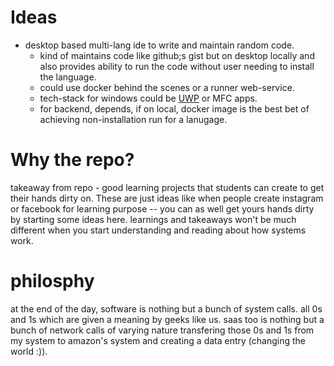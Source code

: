 # Ideas
+  desktop based multi-lang ide to write and maintain random code.
    + kind of maintains code like github;s gist but on desktop locally and also provides ability to run the code without user needing to install the language.
    + could use docker behind the scenes or a runner web-service.
    + tech-stack for windows could be [UWP](https://docs.microsoft.com/en-us/windows/uwp/get-started/universal-application-platform-guide) or MFC apps.
    + for backend, depends, if on local, docker image is the best bet of achieving non-installation run for a lanugage.

# Why the repo?
takeaway from repo - good learning projects that students can create to get their hands dirty on. These are just ideas like when people create instagram or facebook for learning purpose -- you can as well get yours hands dirty by starting some ideas here. learnings and takeaways won't be much different when you start understanding and reading about how systems work.

# philosphy
at the end of the day, software is nothing but a bunch of system calls. all 0s and 1s which are given a meaning by geeks like us. saas too is nothing but a bunch of network calls of varying nature transfering those 0s and 1s from my system to amazon's system and creating a data entry (changing the world :)).
